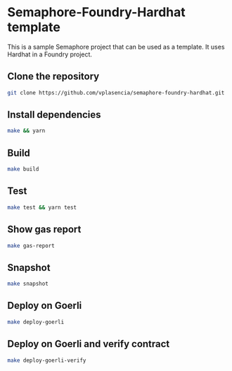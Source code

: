 # Semaphore-Foundry-Hardhat template

This is a sample Semaphore project that can be used as a template. It uses Hardhat in a Foundry project.

## Clone the repository

```bash
git clone https://github.com/vplasencia/semaphore-foundry-hardhat.git
```

## Install dependencies

```bash
make && yarn
```

## Build

```bash
make build
```

## Test

```bash
make test && yarn test
```

## Show gas report

```bash
make gas-report
```

## Snapshot

```bash
make snapshot
```

## Deploy on Goerli

```bash
make deploy-goerli
```

## Deploy on Goerli and verify contract

```bash
make deploy-goerli-verify
```
